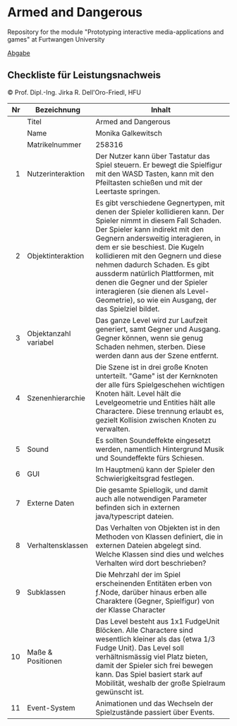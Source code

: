 # Armed and Dangerous
Repository for the module "Prototyping interactive media-applications and games" at Furtwangen University

[Abgabe](https://akikoosaka.github.io/ArmedAndDangerous/game/)


## Checkliste für Leistungsnachweis
© Prof. Dipl.-Ing. Jirka R. Dell'Oro-Friedl, HFU

| Nr | Bezeichnung           | Inhalt                                                                                                                                                                                                                                                                         |
|---:|-----------------------|--------------------------------------------------------------------------------------------------------------------------------------------------------------------------------------------------------------------------------------------------------------------------------|
|    | Titel                 | Armed and Dangerous
|    | Name                  | Monika Galkewitsch
|    | Matrikelnummer        | 258316
|  1 | Nutzerinteraktion     | Der Nutzer kann über Tastatur das Spiel steuern. Er bewegt die Spielfigur mit den WASD Tasten, kann mit den Pfeiltasten schießen und mit der Leertaste springen.                                                                                                                                                |
|  2 | Objektinteraktion     | Es gibt verschiedene Gegnertypen, mit denen der Spieler kollidieren kann. Der Spieler nimmt in diesem Fall Schaden. Der Spieler kann indirekt mit den Gegnern andersweitig interagieren, in dem er sie beschiest. Die Kugeln kollidieren mit den Gegnern und diese nehmen dadurch Schaden. Es gibt aussderm natürlich Plattformen, mit denen die Gegner und der Spieler interagieren (sie dienen als Level-Geometrie), so wie ein Ausgang, der das Spielziel bildet.                                                                                                                                                                                |
|  3 | Objektanzahl variabel | Das ganze Level wird zur Laufzeit generiert, samt Gegner und Ausgang. Gegner können, wenn sie genug Schaden nehmen, sterben. Diese werden dann aus der Szene entfernt.                                                                                                                                                      |
|  4 | Szenenhierarchie      | Die Szene ist in drei große Knoten unterteilt. "Game" ist der Kernknoten der alle fürs Spielgeschehen wichtigen Knoten hält. Level hält die Levelgeometrie und Entities hält alle Charactere. Diese trennung erlaubt es, gezielt Kollision zwischen Knoten zu verwalten.                                                                                                                                                         |
|  5 | Sound                 | Es sollten Soundeffekte eingesetzt werden, namentlich Hintergrund Musik und Soundeffekte fürs Schiesen.                                                           |
|  6 | GUI                   | Im Hauptmenü kann der Spieler den Schwierigkeitsgrad festlegen.                                                                                  |
|  7 | Externe Daten         | Die gesamte Spiellogik, und damit auch alle notwendigen Parameter befinden sich in externen java/typescript dateien.                                                                                    |
|  8 | Verhaltensklassen     | Das Verhalten von Objekten ist in den Methoden von Klassen definiert, die in externen Dateien abgelegt sind. Welche Klassen sind dies und welches Verhalten wird dort beschrieben?                                                                                             |
|  9 | Subklassen            | Die Mehrzahl der im Spiel erscheinenden Entitäten erben von ƒ.Node, darüber hinaus erben alle Charaktere (Gegner, Spielfigur) von der Klasse Character |
| 10 | Maße & Positionen     | Das Level besteht aus 1x1 FudgeUnit Blöcken. Alle Charactere sind wesentlich kleiner als das (etwa 1/3 Fudge Unit). Das Level soll verhältnismässig viel Platz bieten, damit der Spieler sich frei bewegen kann. Das Spiel basiert stark auf Mobilität, weshalb der große Spielraum gewünscht ist.|
| 11 | Event-System          | Animationen und das Wechseln der Spielzustände passiert über Events.                                                   |


